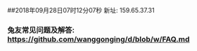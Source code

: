 ##2018年09月28日07时12分07秒 新址: 159.65.37.31
### 兔友常见问题及解答: https://github.com/wanggonging/d/blob/w/FAQ.md
